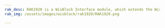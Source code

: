 ```yaml
---
rak_desc: RAK1920 is a WisBlock Interface module, which extends the WisBlock system with an adapter board to connect Click Boards (MikroElektronika), QWICC (Sparkfun) based and Grove (Seeed) based sensors to WisBlock.
rak_img: /assets/images/wisblock/rak1920/RAK1920.png

---
```


<rk-redirect to="/Product-Categories/WisBlock/RAK1920/Overview/" />